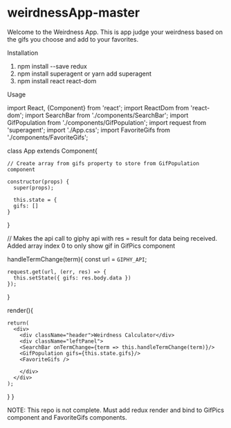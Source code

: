 # weirdnessApp-master

Welcome to the Weirdness App. This is app judge your weirdness based on the gifs you choose and add to your favorites. 

Installation

1. npm install --save redux
2. npm install superagent or yarn add superagent
3. npm install react react-dom

Usage

import React, {Component} from 'react';
import ReactDom from 'react-dom';
import SearchBar from './components/SearchBar';
import GifPopulation from './components/GifPopulation';
import request from 'superagent';
import './App.css';
import FavoriteGifs from './components/FavoriteGifs';

  class App extends Component{

    // Create array from gifs property to store from GifPopulation component
    
    constructor(props) {
      super(props);

      this.state = {
      gifs: []
    }
  
  }

  // Makes the api call to giphy api with res = result for data being received. Added array index 0 to only show gif in GifPics component
  
  handleTermChange(term){
    const url = `GIPHY_API`;

    request.get(url, (err, res) => {
      this.setState({ gifs: res.body.data })
    });
  }

  render(){
  
    return(
      <div>
        <div className="header">Weirdness Calculator</div>
        <div className="leftPanel">
        <SearchBar onTermChange={term => this.handleTermChange(term)}/>
        <GifPopulation gifs={this.state.gifs}/>
        <FavoriteGifs />
        
        </div>
      </div>
    );
  }
}

NOTE: This repo is not complete. Must add redux render and bind to GifPics component and FavoriteGifs components. 

